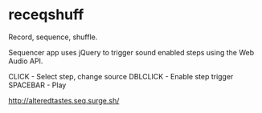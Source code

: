 # receqshuff
Record, sequence, shuffle.

Sequencer app uses jQuery to trigger sound enabled steps using the Web Audio API.

CLICK - Select step, change source
DBLCLICK - Enable step trigger
SPACEBAR - Play

http://alteredtastes.seq.surge.sh/
